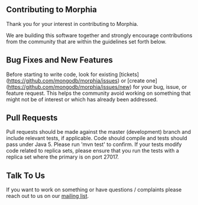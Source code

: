 ## Contributing to Morphia

Thank you for your interest in contributing to Morphia.

We are building this software together and strongly encourage contributions
from the community that are within the guidelines set forth below.

Bug Fixes and New Features
--------------------------

Before starting to write code, look for existing [tickets]
(https://github.com/mongodb/morphia/issues) or [create one]
(https://github.com/mongodb/morphia/issues/new) 
for your bug, issue, or feature request. This helps the community
avoid working on something that might not be of interest or which
has already been addressed.

Pull Requests
-------------

Pull requests should be made against the master (development)
branch and include relevant tests, if applicable. Code should compile
and tests should pass under Java 5.  Please run 'mvn test' to confirm.  If 
your tests modify code related to replica sets, please ensure 
that you run the tests with a replica set where the primary is on port 27017.

Talk To Us
----------

If you want to work on something or have questions / complaints please reach
out to us on our [mailing list](https://groups.google.com/forum/#!forum/morphia).
